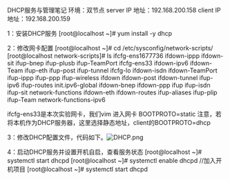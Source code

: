 DHCP服务与管理笔记
环境：双节点 server IP 地址：192.168.200.158  client IP 地址：192.168.200.159

1：安装DHCP服务
[root@localhost ~]# yum install -y dhcp

2：修改网卡配置
[root@localhost ~]# cd /etc/sysconfig/network-scripts/
[root@localhost network-scripts]# ls
ifcfg-ens1677736  ifdown-ippp    ifdown-sit       ifup-bnep  ifup-plusb   ifup-TeamPort
ifcfg-ens33       ifdown-ipv6    ifdown-Team      ifup-eth   ifup-post    ifup-tunnel
ifcfg-lo          ifdown-isdn    ifdown-TeamPort  ifup-ippp  ifup-ppp     ifup-wireless
ifdown            ifdown-post    ifdown-tunnel    ifup-ipv6  ifup-routes  init.ipv6-global
ifdown-bnep       ifdown-ppp     ifup             ifup-isdn  ifup-sit     network-functions
ifdown-eth        ifdown-routes  ifup-aliases     ifup-plip  ifup-Team    network-functions-ipv6


ifcfg-ens33是本次实验网卡，我们vim 进入网卡
BOOTPROTO=static 注意，若将本机作为DHCP服务器，这里选择静态地址，client的BOOTPROTO=dhcp

3：修改DHCP配置文件，代码如下。![DHCP.png](1)

4：启动DHCP服务并设置开机自启，查看服务状态
[root@localhost ~]# systemctl start dhcpd
[root@localhost ~]# systemctl enable dhcpd 	//加入开机项目
[root@localhost ~]# systemctl start dhcpd